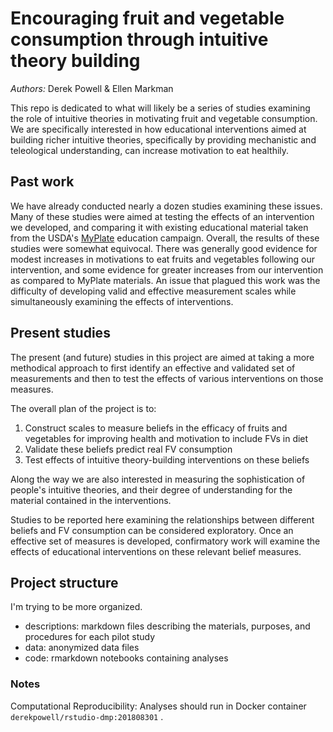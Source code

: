 # Encouraging fruit and vegetable consumption through intuitive theory building
_Authors:_ Derek Powell & Ellen Markman

This repo is dedicated to what will likely be a series of studies examining the role of intuitive theories in motivating fruit and vegetable consumption. We are specifically interested in how educational interventions aimed at building richer intuitive theories, specifically by providing mechanistic and teleological understanding, can increase motivation to eat healthily.

## Past work

We have already conducted nearly a dozen studies examining these issues. Many of these studies were aimed at testing the effects of an intervention we developed, and comparing it with existing educational material taken from the USDA's [MyPlate](https://www.choosemyplate.gov/) education campaign. Overall, the results of these studies were somewhat equivocal. There was generally good evidence for modest increases in motivations to eat fruits and vegetables following our intervention, and some evidence for greater increases from our intervention as compared to MyPlate materials. An issue that plagued this work was the difficulty of developing valid and effective measurement scales while simultaneously examining the effects of interventions.

## Present studies

The present (and future) studies in this project are aimed at taking a more methodical approach to first identify an effective and validated set of measurements and then to test the effects of various interventions on those measures. 

The overall plan of the project is to:

1. Construct scales to measure beliefs in the efficacy of fruits and vegetables for improving health and motivation to include FVs in diet
2. Validate these beliefs predict real FV consumption
3. Test effects of intuitive theory-building interventions on these beliefs

Along the way we are also interested in measuring the sophistication of people's intuitive theories, and their degree of understanding for the material contained in the interventions.

Studies to be reported here examining the relationships between different beliefs and FV consumption can be considered exploratory. Once an effective set of measures is developed, confirmatory work will examine the effects of educational interventions on these relevant belief measures.

## Project structure

I'm trying to be more organized.

* descriptions: markdown files describing the materials, purposes, and procedures for each pilot study
* data: anonymized data files
* code: rmarkdown notebooks containing analyses

### Notes

Computational Reproducibility: Analyses should run in Docker container `derekpowell/rstudio-dmp:201808301` .